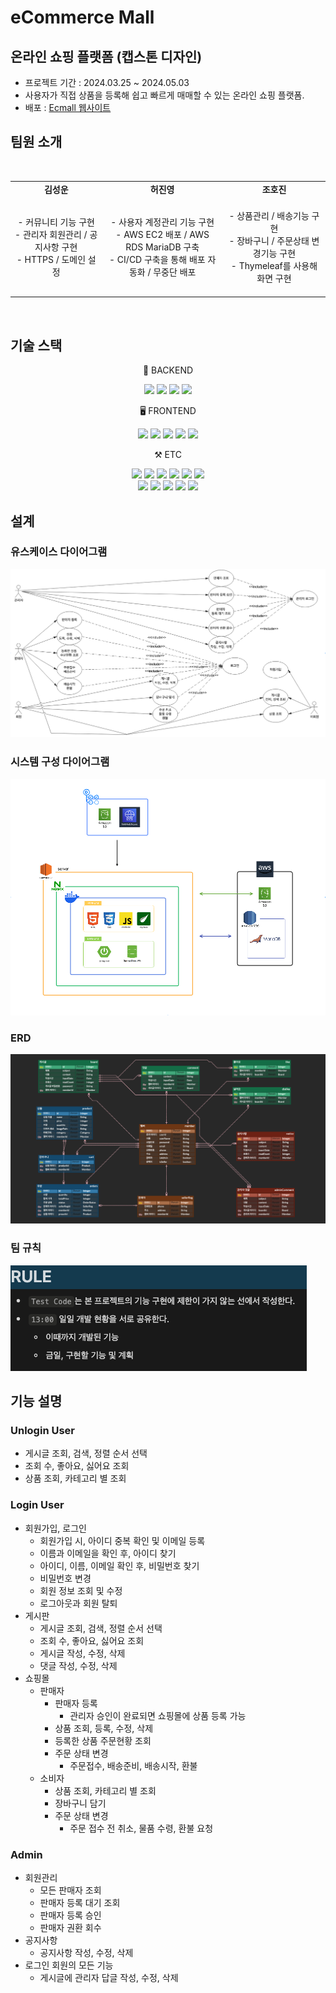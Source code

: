 # eCommerce Mall 
## 온라인 쇼핑 플랫폼 (캡스톤 디자인)
- 프로젝트 기간 : 2024.03.25 ~ 2024.05.03
- 사용자가 직접 상품을 등록해 쉽고 빠르게 매매할 수 있는 온라인 쇼핑 플랫폼.
- 배포 : [Ecmall 웹사이트](https://ecmall.site)

##  팀원 소개
<br>
<div align="center"> 
<table>
    <tr>
        <td align="center">
            <b>김성운</b>
        </td>
        <td align="center">
            <b>허진영</b>
        </td>
        <td align="center">
            <b>조호진</b>
        </td>
    </tr>
  <tr>
        <td align="center">
            <br>
            - 커뮤니티 기능 구현 <br>
            - 관리자 회원관리 / 공지사항 구현 <br>
            - HTTPS / 도메인 설정 <br>
            <br>
        </td>
        <td align="center">
            <br>
            - 사용자 계정관리 기능 구현 <br>
            - AWS EC2 배포 / AWS RDS MariaDB 구축<br>
            - CI/CD 구축을 통해 배포 자동화 / 무중단 배포 <br>
            <br>
        </td>
        <td align="center">
            <br>
            - 상품관리 / 배송기능 구현 <br>
            - 장바구니 / 주문상태 변경기능 구현 <br>
            - Thymeleaf를 사용해 화면 구현 <br>
            <br>
        </td>
    </tr>
</table>
</div>
<br>

##  기술 스택

<div align="center">
  <p>💾 BACKEND</p>
    <img src="https://img.shields.io/badge/Java 17-FF160B?style=flat-square&logo=java&logoColor=white"/>
    <img src="https://img.shields.io/badge/Spring Boot-6DB33F?style=flat-square&logo=springboot&logoColor=white"/>
    <img src="https://img.shields.io/badge/Spring_data_jpa-6DB33F?style=flat-the-badge&logo=SpringSecurity&logoColor=white"/>
    <img src="https://img.shields.io/badge/HTTP Interface-008FC7?style=flat-square&logo=jpa&logoColor=white"/>
  <p>🖥️ FRONTEND</p>
    <img src="https://img.shields.io/badge/HTML-E34F26?style=flat-square&logo=html5&logoColor=white"/>
    <img src="https://img.shields.io/badge/CSS-1572B6?style=flat-square&logo=css3&logoColor=white"/>
    <img src="https://img.shields.io/badge/BootStrap-7952B3?style=flat-square&logo=bootstrap&logoColor=white"/>
    <img src="https://img.shields.io/badge/Thymeleaf-005F0F?style=flat-square&logo=thymeleaf&logoColor=white"/>
    <img src="https://img.shields.io/badge/JavaSript-F7DF1E?style=flat-square&logo=javascript&logoColor=white"/>
  <p>⚒️ ETC</p>
    <img src="https://img.shields.io/badge/AWS S3-569A31?style=flat-square&logo=amazon s3&logoColor=white"/>
    <img src="https://img.shields.io/badge/SQLite-003B57?style=flat-square&logo=sqlite&logoColor=white"/>
    <img src="https://img.shields.io/badge/MariaDB-003545?style=flat-the-badge&logo=mariadb&logoColor=white"/>
    <img src="https://img.shields.io/badge/GitHub-181717?style=flat-square&logo=github&logoColor=white"/>
    <img src="https://img.shields.io/badge/Git-F05032?style=flat-square&logo=git&logoColor=white"/>
    <img src="https://img.shields.io/badge/Notion-000000?style=flat-square&logo=notion&logoColor=white"/>
  <br>
    <img src="https://img.shields.io/badge/Amazon EC2-FF9900?style=flat-square&logo=amazonec2&logoColor=white"/>
    <img src="https://img.shields.io/badge/Amazon RDS-527FFF?style=flat-square&logo=amazonrds&logoColor=white"/>
    <img src="https://img.shields.io/badge/GitHub Actions-2088FF?style=flat-square&logo=githubactions&logoColor=white"/>
    <img src="https://img.shields.io/badge/Docker-2496ED?style=flat-square&logo=docker&logoColor=white"/>
    <img src="https://img.shields.io/badge/-NGINX-009639?style=flat&logo=nginx&logoColor=white"/>
<br>
</div>

## 설계
### 유스케이스 다이어그램

![유스케이스 다이어그램](./img/유스케이스%20다이어그램.png)

### 시스템 구성 다이어그램

![시스템 구성 다이그램](./img/시스템%20구성%20다이어그램.png)

### ERD

![ERD](./img/ERD.png)

### 팀 규칙
![팀 규칙](./img/팀%20규칙.png)



## 기능 설명

### Unlogin User
- 게시글 조회, 검색, 정렬 순서 선택
- 조회 수, 좋아요, 싫어요 조회
- 상품 조회, 카테고리 별 조회


### Login User
- 회원가입, 로그인
  - 회원가입 시, 아이디 중복 확인 및 이메일 등록
  - 이름과 이메일을 확인 후, 아이디 찾기 
  - 아이디, 이름, 이메일 확인 후, 비밀번호 찾기 
  - 비밀번호 변경
  - 회원 정보 조회 및 수정
  - 로그아웃과 회원 탈퇴
- 게시판
  - 게시글 조회, 검색, 정렬 순서 선택
  - 조회 수, 좋아요, 싫어요 조회
  - 게시글 작성, 수정, 삭제
  - 댓글 작성, 수정, 삭제
- 쇼핑몰
  - 판매자
    - 판매자 등록
      - 관리자 승인이 완료되면 쇼핑몰에 상품 등록 가능
    - 상품 조회, 등록, 수정, 삭제 
    - 등록한 상품 주문현황 조회
    - 주문 상태 변경
      - 주문접수, 배송준비, 배송시작, 환불
  - 소비자
    - 상품 조회, 카테고리 별 조회
    - 장바구니 담기
    - 주문 상태 변경
      - 주문 접수 전 취소, 물품 수령, 환불 요청
    
    
### Admin
- 회원관리
  - 모든 판매자 조회
  - 판매자 등록 대기 조회
  - 판매자 등록 승인
  - 판매자 권환 회수
- 공지사항 
  - 공지사항 작성, 수정, 삭제
- 로그인 회원의 모든 기능
  - 게시글에 관리자 답글 작성, 수정, 삭제